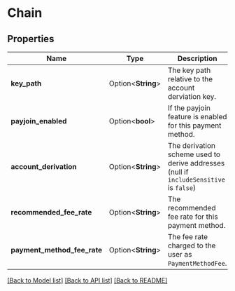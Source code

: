 # Chain

## Properties

Name | Type | Description | Notes
------------ | ------------- | ------------- | -------------
**key_path** | Option<**String**> | The key path relative to the account derviation key. | [optional]
**payjoin_enabled** | Option<**bool**> | If the payjoin feature is enabled for this payment method. | [optional]
**account_derivation** | Option<**String**> | The derivation scheme used to derive addresses (null if `includeSensitive` is `false`) | [optional]
**recommended_fee_rate** | Option<**String**> | The recommended fee rate for this payment method. | [optional]
**payment_method_fee_rate** | Option<**String**> | The fee rate charged to the user as `PaymentMethodFee`. | [optional]

[[Back to Model list]](../README.md#documentation-for-models) [[Back to API list]](../README.md#documentation-for-api-endpoints) [[Back to README]](../README.md)


